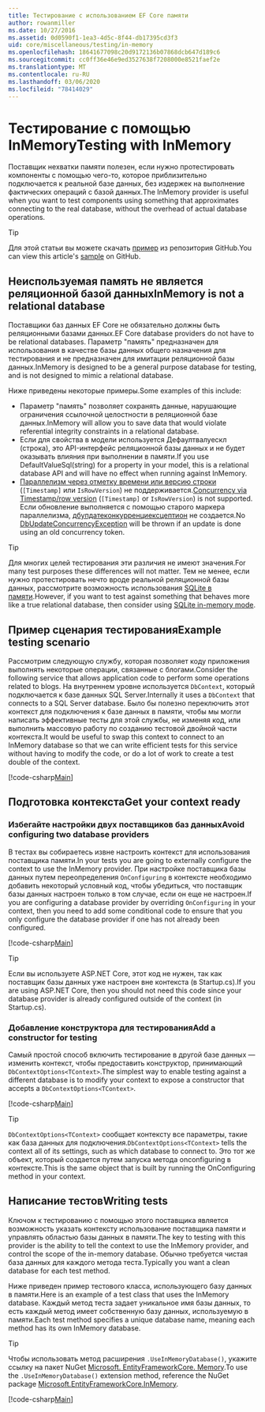 ```yaml
---
title: Тестирование с использованием EF Core памяти
author: rowanmiller
ms.date: 10/27/2016
ms.assetid: 0d0590f1-1ea3-4d5c-8f44-db17395cd3f3
uid: core/miscellaneous/testing/in-memory
ms.openlocfilehash: 18641677098c20d9172136b07868dcb647d189c6
ms.sourcegitcommit: cc0ff36e46e9ed3527638f7208000e8521faef2e
ms.translationtype: MT
ms.contentlocale: ru-RU
ms.lasthandoff: 03/06/2020
ms.locfileid: "78414029"
---
```

# <a name="testing-with-inmemory"></a><span data-ttu-id="c1d63-102">Тестирование с помощью InMemory</span><span class="sxs-lookup"><span data-stu-id="c1d63-102">Testing with InMemory</span></span>

<span data-ttu-id="c1d63-103">Поставщик нехватки памяти полезен, если нужно протестировать компоненты с помощью чего-то, которое приблизительно подключается к реальной базе данных, без издержек на выполнение фактических операций с базой данных.</span><span class="sxs-lookup"><span data-stu-id="c1d63-103">The InMemory provider is useful when you want to test components using something that approximates connecting to the real database, without the overhead of actual database operations.</span></span>

> [!TIP]  
> <span data-ttu-id="c1d63-104">Для этой статьи вы можете скачать [пример](https://github.com/dotnet/EntityFramework.Docs/tree/master/samples/core/Miscellaneous/Testing) из репозитория GitHub.</span><span class="sxs-lookup"><span data-stu-id="c1d63-104">You can view this article's [sample](https://github.com/dotnet/EntityFramework.Docs/tree/master/samples/core/Miscellaneous/Testing) on GitHub.</span></span>

## <a name="inmemory-is-not-a-relational-database"></a><span data-ttu-id="c1d63-105">Неиспользуемая память не является реляционной базой данных</span><span class="sxs-lookup"><span data-stu-id="c1d63-105">InMemory is not a relational database</span></span>

<span data-ttu-id="c1d63-106">Поставщики баз данных EF Core не обязательно должны быть реляционными базами данных.</span><span class="sxs-lookup"><span data-stu-id="c1d63-106">EF Core database providers do not have to be relational databases.</span></span> <span data-ttu-id="c1d63-107">Параметр "память" предназначен для использования в качестве базы данных общего назначения для тестирования и не предназначен для имитации реляционной базы данных.</span><span class="sxs-lookup"><span data-stu-id="c1d63-107">InMemory is designed to be a general purpose database for testing, and is not designed to mimic a relational database.</span></span>

<span data-ttu-id="c1d63-108">Ниже приведены некоторые примеры.</span><span class="sxs-lookup"><span data-stu-id="c1d63-108">Some examples of this include:</span></span>

* <span data-ttu-id="c1d63-109">Параметр "память" позволяет сохранять данные, нарушающие ограничения ссылочной целостности в реляционной базе данных.</span><span class="sxs-lookup"><span data-stu-id="c1d63-109">InMemory will allow you to save data that would violate referential integrity constraints in a relational database.</span></span>
* <span data-ttu-id="c1d63-110">Если для свойства в модели используется Дефаултвалуескл (строка), это API-интерфейс реляционной базы данных и не будет оказывать влияния при выполнении в памяти.</span><span class="sxs-lookup"><span data-stu-id="c1d63-110">If you use DefaultValueSql(string) for a property in your model, this is a relational database API and will have no effect when running against InMemory.</span></span>
* <span data-ttu-id="c1d63-111">[Параллелизм через отметку времени или версию строки](xref:core/modeling/concurrency#timestamprowversion) (`[Timestamp]` или `IsRowVersion`) не поддерживается.</span><span class="sxs-lookup"><span data-stu-id="c1d63-111">[Concurrency via Timestamp/row version](xref:core/modeling/concurrency#timestamprowversion) (`[Timestamp]` or `IsRowVersion`) is not supported.</span></span> <span data-ttu-id="c1d63-112">Если обновление выполняется с помощью старого маркера параллелизма, [дбупдатеконкурренциексцептион](https://docs.microsoft.com/dotnet/api/microsoft.entityframeworkcore.dbupdateconcurrencyexception) не создается.</span><span class="sxs-lookup"><span data-stu-id="c1d63-112">No [DbUpdateConcurrencyException](https://docs.microsoft.com/dotnet/api/microsoft.entityframeworkcore.dbupdateconcurrencyexception) will be thrown if an update is done using an old concurrency token.</span></span>

> [!TIP]  
> <span data-ttu-id="c1d63-113">Для многих целей тестирования эти различия не имеют значения.</span><span class="sxs-lookup"><span data-stu-id="c1d63-113">For many test purposes these differences will not matter.</span></span> <span data-ttu-id="c1d63-114">Тем не менее, если нужно протестировать нечто вроде реальной реляционной базы данных, рассмотрите возможность использования [SQLite в памяти](sqlite.md).</span><span class="sxs-lookup"><span data-stu-id="c1d63-114">However, if you want to test against something that behaves more like a true relational database, then consider using [SQLite in-memory mode](sqlite.md).</span></span>

## <a name="example-testing-scenario"></a><span data-ttu-id="c1d63-115">Пример сценария тестирования</span><span class="sxs-lookup"><span data-stu-id="c1d63-115">Example testing scenario</span></span>

<span data-ttu-id="c1d63-116">Рассмотрим следующую службу, которая позволяет коду приложения выполнять некоторые операции, связанные с блогами.</span><span class="sxs-lookup"><span data-stu-id="c1d63-116">Consider the following service that allows application code to perform some operations related to blogs.</span></span> <span data-ttu-id="c1d63-117">На внутреннем уровне используется `DbContext`, который подключается к базе данных SQL Server.</span><span class="sxs-lookup"><span data-stu-id="c1d63-117">Internally it uses a `DbContext` that connects to a SQL Server database.</span></span> <span data-ttu-id="c1d63-118">Было бы полезно переключить этот контекст для подключения к базе данных в памяти, чтобы мы могли написать эффективные тесты для этой службы, не изменяя код, или выполнить массовую работу по созданию тестовой двойной части контекста.</span><span class="sxs-lookup"><span data-stu-id="c1d63-118">It would be useful to swap this context to connect to an InMemory database so that we can write efficient tests for this service without having to modify the code, or do a lot of work to create a test double of the context.</span></span>

[!code-csharp[Main](../../../../samples/core/Miscellaneous/Testing/BusinessLogic/BlogService.cs)]

## <a name="get-your-context-ready"></a><span data-ttu-id="c1d63-119">Подготовка контекста</span><span class="sxs-lookup"><span data-stu-id="c1d63-119">Get your context ready</span></span>

### <a name="avoid-configuring-two-database-providers"></a><span data-ttu-id="c1d63-120">Избегайте настройки двух поставщиков баз данных</span><span class="sxs-lookup"><span data-stu-id="c1d63-120">Avoid configuring two database providers</span></span>

<span data-ttu-id="c1d63-121">В тестах вы собираетесь извне настроить контекст для использования поставщика памяти.</span><span class="sxs-lookup"><span data-stu-id="c1d63-121">In your tests you are going to externally configure the context to use the InMemory provider.</span></span> <span data-ttu-id="c1d63-122">При настройке поставщика базы данных путем переопределения `OnConfiguring` в контексте необходимо добавить некоторый условный код, чтобы убедиться, что поставщик базы данных настроен только в том случае, если он еще не настроен.</span><span class="sxs-lookup"><span data-stu-id="c1d63-122">If you are configuring a database provider by overriding `OnConfiguring` in your context, then you need to add some conditional code to ensure that you only configure the database provider if one has not already been configured.</span></span>

[!code-csharp[Main](../../../../samples/core/Miscellaneous/Testing/BusinessLogic/BloggingContext.cs#OnConfiguring)]

> [!TIP]  
> <span data-ttu-id="c1d63-123">Если вы используете ASP.NET Core, этот код не нужен, так как поставщик базы данных уже настроен вне контекста (в Startup.cs).</span><span class="sxs-lookup"><span data-stu-id="c1d63-123">If you are using ASP.NET Core, then you should not need this code since your database provider is already configured outside of the context (in Startup.cs).</span></span>

### <a name="add-a-constructor-for-testing"></a><span data-ttu-id="c1d63-124">Добавление конструктора для тестирования</span><span class="sxs-lookup"><span data-stu-id="c1d63-124">Add a constructor for testing</span></span>

<span data-ttu-id="c1d63-125">Самый простой способ включить тестирование в другой базе данных — изменить контекст, чтобы предоставить конструктор, принимающий `DbContextOptions<TContext>`.</span><span class="sxs-lookup"><span data-stu-id="c1d63-125">The simplest way to enable testing against a different database is to modify your context to expose a constructor that accepts a `DbContextOptions<TContext>`.</span></span>

[!code-csharp[Main](../../../../samples/core/Miscellaneous/Testing/BusinessLogic/BloggingContext.cs#Constructors)]

> [!TIP]  
> <span data-ttu-id="c1d63-126">`DbContextOptions<TContext>` сообщает контексту все параметры, такие как база данных для подключения.</span><span class="sxs-lookup"><span data-stu-id="c1d63-126">`DbContextOptions<TContext>` tells the context all of its settings, such as which database to connect to.</span></span> <span data-ttu-id="c1d63-127">Это тот же объект, который создается путем запуска метода onconfiguring в контексте.</span><span class="sxs-lookup"><span data-stu-id="c1d63-127">This is the same object that is built by running the OnConfiguring method in your context.</span></span>

## <a name="writing-tests"></a><span data-ttu-id="c1d63-128">Написание тестов</span><span class="sxs-lookup"><span data-stu-id="c1d63-128">Writing tests</span></span>

<span data-ttu-id="c1d63-129">Ключом к тестированию с помощью этого поставщика является возможность указать контексту использование поставщика памяти и управлять областью базы данных в памяти.</span><span class="sxs-lookup"><span data-stu-id="c1d63-129">The key to testing with this provider is the ability to tell the context to use the InMemory provider, and control the scope of the in-memory database.</span></span> <span data-ttu-id="c1d63-130">Обычно требуется чистая база данных для каждого метода теста.</span><span class="sxs-lookup"><span data-stu-id="c1d63-130">Typically you want a clean database for each test method.</span></span>

<span data-ttu-id="c1d63-131">Ниже приведен пример тестового класса, использующего базу данных в памяти.</span><span class="sxs-lookup"><span data-stu-id="c1d63-131">Here is an example of a test class that uses the InMemory database.</span></span> <span data-ttu-id="c1d63-132">Каждый метод теста задает уникальное имя базы данных, то есть каждый метод имеет собственную базу данных, используемую в памяти.</span><span class="sxs-lookup"><span data-stu-id="c1d63-132">Each test method specifies a unique database name, meaning each method has its own InMemory database.</span></span>

>[!TIP]
> <span data-ttu-id="c1d63-133">Чтобы использовать метод расширения `.UseInMemoryDatabase()`, укажите ссылку на пакет NuGet [Microsoft. EntityFrameworkCore. Memory](https://www.nuget.org/packages/Microsoft.EntityFrameworkCore.InMemory/).</span><span class="sxs-lookup"><span data-stu-id="c1d63-133">To use the `.UseInMemoryDatabase()` extension method, reference the NuGet package [Microsoft.EntityFrameworkCore.InMemory](https://www.nuget.org/packages/Microsoft.EntityFrameworkCore.InMemory/).</span></span>

[!code-csharp[Main](../../../../samples/core/Miscellaneous/Testing/TestProject/InMemory/BlogServiceTests.cs)]
